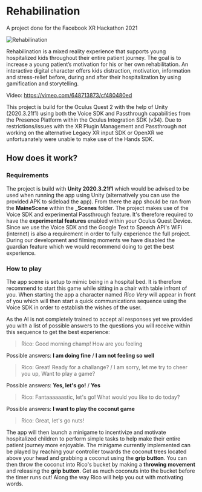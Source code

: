 
# Rehabilination

A project done for the Facebook XR Hackathon 2021

  

![Rehabilination](https://i.imgur.com/YDfAEfb.png)

  

Rehabilination is a mixed reality experience that supports young hospitalized kids throughout their entire patient journey. The goal is to increase a young patient’s motivation for his or her own rehabilitation. An interactive digital character offers kids distraction, motivation, information and stress-relief before, during and after their hospitalization by using gamification and storytelling.

Video: https://vimeo.com/648713873/cf480480ed  

This project is build for the Oculus Quest 2 with the help of Unity (2020.3.21f1) using both the Voice SDK and Passthrough capabilities from the Presence Platform within the Oculus Integration SDK (v34). Due to restrictions/issues with the XR Plugin Management and Passthrough not working on the alternative Legacy XR input SDK or OpenXR we unfortuanately were unable to make use of the Hands SDK.

  

## How does it work?

  

### Requirements  

The project is build with **Unity 2020.3.21f1** which would be advised to be used when running the app using Unity (alternatively you can use the provided APK to sideload the app). From there the app should be ran from the **MaineScene** within the **_Scenes** folder. The project makes use of the Voice SDK and experimental Passthrough feature. It's therefore required to have the **experimental features** enabled within your Oculus Quest Device. Since we use the Voice SDK and the Google Text to Speech API's WiFi (internet) is also a requirement in order to fully experience the full project. During our development and filming moments we have disabled the guardian feature which we would recommend doing to get the best experience.


### How to play
The app scene is setup to mimic being in a hospital bed. It is therefore recommend to start this game while sitting in a chair with table infront of you.
When starting the app a character named *Rico Very* will appear in front of you which will then start a quick communications sequence using the Voice SDK in order to establish the wishes of the user.

As the AI is not completely trained to accept all responses yet we provided you with a list of possible answers to the questions you will receive within this sequence to get the best experience:


>Rico: Good morning champ! How are you feeling

Possible answers: **I am doing fine** / **I am not feeling so well**

>Rico: Great! Ready for a challange? / I am sorry, let me try to cheer you up, Want to play a game?

Possible answers: **Yes, let's go!** / **Yes**

>Rico: Fantaaaaaastic, let's go! What would you like to do today?

Possible answers: **I want to play the coconut game**

>Rico: Great, let's go nuts!

The app will then launch a minigame to incentivize and motivate hospitalized children to perform simple tasks to help make their entire patient journey more enjoyable. The minigame currently implemented can be played by reaching your controller towards the coconut trees located above your head and grabbing a coconut using the **grip button**. You can then throw the coconut into Rico's bucket by making a **throwing movement** and releasing the **grip button**. Get as much coconuts into the bucket before the timer runs out! Along the way Rico will help you out with motivating words.